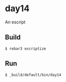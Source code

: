 day14
=====

An escript

Build
-----

    $ rebar3 escriptize

Run
---

    $ _build/default/bin/day14
